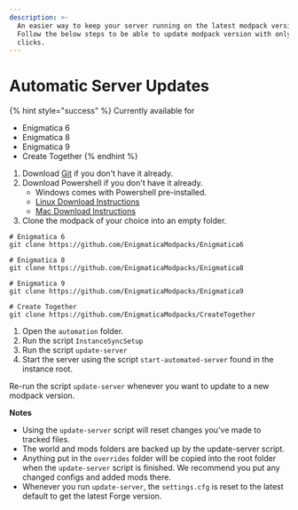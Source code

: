 ```yaml
---
description: >-
  An easier way to keep your server running on the latest modpack version.
  Follow the below steps to be able to update modpack version with only a few
  clicks.
---
```


# Automatic Server Updates

{% hint style="success" %}
Currently available for

* Enigmatica 6
* Enigmatica 8
* Enigmatica 9
* Create Together
{% endhint %}

1. Download [Git](https://git-scm.com/downloads) if you don't have it already.
2. Download Powershell if you don't have it already.
   * Windows comes with Powershell pre-installed.
   * [Linux Download Instructions](https://docs.microsoft.com/en-us/powershell/scripting/install/installing-powershell-on-linux)
   * [Mac Download Instructions](https://docs.microsoft.com/en-us/powershell/scripting/install/installing-powershell-on-macos)
3. Clone the modpack of your choice into an empty folder.

```
# Enigmatica 6
git clone https://github.com/EnigmaticaModpacks/Enigmatica6

# Enigmatica 8
git clone https://github.com/EnigmaticaModpacks/Enigmatica8

# Enigmatica 9
git clone https://github.com/EnigmaticaModpacks/Enigmatica9

# Create Together
git clone https://github.com/EnigmaticaModpacks/CreateTogether
```

1. Open the `automation` folder.
2. Run the script `InstanceSyncSetup`
3. Run the script `update-server`
4. Start the server using the script `start-automated-server` found in the instance root.

Re-run the script `update-server` whenever you want to update to a new modpack version.

**Notes**

* Using the `update-server` script will reset changes you've made to tracked files.
* The world and mods folders are backed up by the update-server script.
* Anything put in the `overrides` folder will be copied into the root folder when the `update-server` script is finished. We recommend you put any changed configs and added mods there.
* Whenever you run `update-server`, the `settings.cfg` is reset to the latest default to get the latest Forge version.&#x20;
